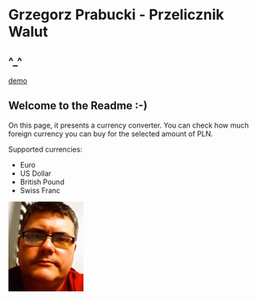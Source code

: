 # Grzegorz Prabucki - Przelicznik Walut
## ^_^

[demo](https://grzegorztestowy.github.io/mod4KANTOR/)

## Welcome to the Readme :-)
On this page, it presents a currency converter. You can check how much foreign currency you can buy for the selected amount of PLN. 


Supported currencies:
- Euro
- US Dollar
- British Pound
- Swiss Franc

![mujryj](img/fota2.jpg)
